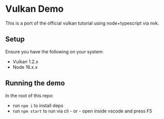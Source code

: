 # Vulkan Demo

This is a port of the official vulkan tutorial using node+typescript via nvk.

## Setup

Ensure you have the following on your system:

- Vulkan 1.2.x
- Node 16.x.x

## Running the demo

In the root of this repo:

- run `npm i` to install deps
- run `npm start` to run via cli - or - open inside vscode and press F5
